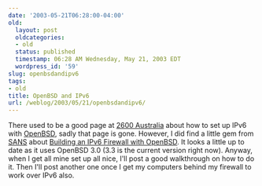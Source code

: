 ```yaml
---
date: '2003-05-21T06:28:00-04:00'
old:
  layout: post
  oldcategories:
  - old
  status: published
  timestamp: 06:28 AM Wednesday, May 21, 2003 EDT
  wordpress_id: '59'
slug: openbsdandipv6
tags:
- old
title: OpenBSD and IPv6
url: /weblog/2003/05/21/openbsdandipv6/
---
```


There used to be a good page at [2600 Australia](http://www.2600.org.au/) about how to set up IPv6 with [OpenBSD](http://www.openbsd.org/), sadly that page is gone.  However, I did find a little gem from [SANS](http://www.sans.org/) about [Building an IPv6 Firewall with OpenBSD](http://www.sans.org/rr/paper.php?id=807).  It looks a little up to date as it uses OpenBSD 3.0 (3.3 is the current version right now).  Anyway, when I get all mine set up all nice, I'll post a good walkthrough on how to do it.  Then I'll post another one once I get my computers behind my firewall to work over IPv6 also.

